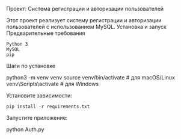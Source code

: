 Проект: Система регистрации и авторизации пользователей

Этот проект реализует систему регистрации и авторизации пользователей с использованием MySQL.
Установка и запуск
Предварительные требования

    Python 3
    MySQL
    pip

Шаги по установке


python3 -m venv venv
source venv/bin/activate  # для macOS/Linux
venv\Scripts\activate     # для Windows

Установите зависимости:


    pip install -r requirements.txt


Запустите приложение:

python Auth.py

